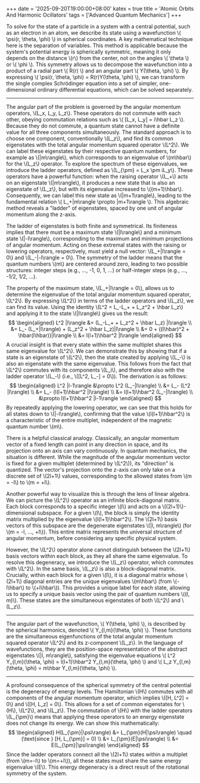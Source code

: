 +++
date = '2025-09-20T19:00:00+08:00'
katex = true
title = 'Atomic Orbits And Harmonic Ocillators'
tags = ['Advanced Quantum Mechanics']
+++ 


To solve for the state of a particle in a system with a central potential, such as an electron in an atom, we describe its state using a wavefunction \\( \psi(r, \theta, \phi) \\) in spherical coordinates. A key mathematical technique here is the separation of variables. This method is applicable because the system's potential energy is spherically symmetric, meaning it only depends on the distance \\(r\\) from the center, not on the angles \\( \theta \\) or \\( \phi \\). This symmetry allows us to decompose the wavefunction into a product of a radial part \\( R(r) \\) and an angular part \\( Y(\theta, \phi) \\). By expressing \\( \psi(r, \theta, \phi) = R(r)Y(\theta, \phi) \\), we can transform the single complex Schrödinger equation into a set of simpler, one-dimensional ordinary differential equations, which can be solved separately.

---

The angular part of the problem is governed by the angular momentum operators, \\(L_x, L_y, L_z\\). These operators do not commute with each other, obeying commutation relations such as \\( [L_x, L_y] = i\hbar L_z \\). Because they do not commute, a quantum state cannot have a definite value for all three components simultaneously. The standard approach is to choose one component, conventionally \\(L_z\\), and find its common eigenstates with the total angular momentum squared operator \\(L^2\\). We can label these eigenstates by their respective quantum numbers, for example as \\(|m\rangle\\), which corresponds to an eigenvalue of \\(m\hbar\\) for the \\(L_z\\) operator. To explore the spectrum of these eigenvalues, we introduce the ladder operators, defined as \\(L_{\pm} = L_x \pm iL_y\\). These operators have a powerful function: when the raising operator \\(L_+\\) acts on an eigenstate \\(|m\rangle\\), it produces a new state that is also an eigenstate of \\(L_z\\), but with its eigenvalue increased to \\((m+1)\hbar\\). Consequently, we can label this new state as \\(|m+1\rangle\\), leading to the fundamental relation \\( L_+|m\rangle \propto |m+1\rangle \\). This algebraic method reveals a "ladder" of eigenstates, spaced by one unit of angular momentum along the z-axis.

The ladder of eigenstates is both finite and symmetrical. Its finiteness implies that there must be a maximum state \\(|l\rangle\\) and a minimum state \\(|-l\rangle\\), corresponding to the maximum and minimum projections of angular momentum. Acting on these extremal states with the raising or lowering operators, respectively, must yield a null vector: \\(L_+|l\rangle = 0\\) and \\(L_-|-l\rangle = 0\\). The symmetry of the ladder means that the quantum numbers \\(m\\) are centered around zero, leading to two possible structures: integer steps (e.g., ..., -1, 0, 1, ...) or half-integer steps (e.g., ..., -1/2, 1/2, ...).

The property of the maximum state, \\(L_+|l\rangle = 0\\), allows us to determine the eigenvalue of the total angular momentum squared operator, \\(L^2\\). By expressing \\(L^2\\) in terms of the ladder operators and \\(L_z\\), we can find its value. Using the identity \\(L^2 = L_-L_+ + L_z^2 + \hbar L_z\\) and applying it to the state \\(|l\rangle\\) gives us the result:
$$
\begin{aligned}
L^2 |l\rangle &= (L_-L_+ + L_z^2 + \hbar L_z) |l\rangle \\
&= L_- (L_+|l\rangle) + (L_z^2 + \hbar L_z)|l\rangle \\
&= 0 + ((l\hbar)^2 + \hbar(l\hbar))|l\rangle \\
&= l(l+1)\hbar^2 |l\rangle
\end{aligned}
$$
A crucial insight is that every state within the same multiplet shares this same eigenvalue for \\(L^2\\). We can demonstrate this by showing that if a state is an eigenstate of \\(L^2\\), then the state created by applying \\(L_-\\) is also an eigenstate with the same eigenvalue. This follows from the fact that \\(L^2\\) commutes with its components \\(L_i\\), and therefore also with the ladder operator \\(L_-\\) (i.e., \\([L^2, L_-] = 0\\)). The derivation is as follows:
$$
\begin{aligned}
L^2 |l-1\rangle &\propto L^2 (L_-|l\rangle) \\
&= L_- (L^2 |l\rangle) \\
&= L_- (l(l+1)\hbar^2 |l\rangle) \\
&= l(l+1)\hbar^2 (L_-|l\rangle) \\
&\propto l(l+1)\hbar^2 |l-1\rangle
\end{aligned}
$$
By repeatedly applying the lowering operator, we can see that this holds for all states down to \\(|-l\rangle\\), confirming that the value \\(l(l+1)\hbar^2\\) is a characteristic of the entire multiplet, independent of the magnetic quantum number \\(m\\).

There is a helpful classical analogy. Classically, an angular momentum vector of a fixed length can point in any direction in space, and its projection onto an axis can vary continuously. In quantum mechanics, the situation is different. While the magnitude of the angular momentum vector is fixed for a given multiplet (determined by \\(L^2\\)), its "direction" is quantized. The vector's projection onto the z-axis can only take on a discrete set of \\(2l+1\\) values, corresponding to the allowed states from \\(m = -l\\) to \\(m = +l\\).

Another powerful way to visualize this is through the lens of linear algebra. We can picture the \\(L^2\\) operator as an infinite block-diagonal matrix. Each block corresponds to a specific integer \\(l\\) and acts on a \\((2l+1)\\)-dimensional subspace. For a given \\(l\\), the block is simply the identity matrix multiplied by the eigenvalue \\(l(l+1)\hbar^2\\). The \\(2l+1\\) basis vectors of this subspace are the degenerate eigenstates \\(|l, m\rangle\\) (for \\(m = -l, ..., +l\\)). This entire matrix represents the universal structure of angular momentum, before considering any specific physical system.

However, the \\(L^2\\) operator alone cannot distinguish between the \\(2l+1\\) basis vectors within each block, as they all share the same eigenvalue. To resolve this degeneracy, we introduce the \\(L_z\\) operator, which commutes with \\(L^2\\). In the same basis, \\(L_z\\) is also a block-diagonal matrix. Crucially, within each block for a given \\(l\\), it is a diagonal matrix whose \\(2l+1\\) diagonal entries are the unique eigenvalues \\(m\hbar\\) (from \\(-l\hbar\\) to \\(+l\hbar\\)). This provides a unique label for each state, allowing us to specify a unique basis vector using the pair of quantum numbers \\((l, m)\\). These states are the simultaneous eigenstates of both \\(L^2\\) and \\(L_z\\).

---

The angular part of the wavefunction, \\( Y(\theta, \phi) \\), is described by the spherical harmonics, denoted \\( Y_{l,m}(\theta, \phi) \\). These functions are the simultaneous eigenfunctions of the total angular momentum squared operator \\(L^2\\) and its z-component \\(L_z\\). In the language of wavefunctions, they are the position-space representation of the abstract eigenstates \\(|l, m\rangle\\), satisfying the eigenvalue equations \\( L^2 Y_{l,m}(\theta, \phi) = l(l+1)\hbar^2 Y_{l,m}(\theta, \phi) \\) and \\( L_z Y_{l,m}(\theta, \phi) = m\hbar Y_{l,m}(\theta, \phi) \\).

---

A profound consequence of the spherical symmetry of the central potential is the degeneracy of energy levels. The Hamiltonian \\(H\\) commutes with all components of the angular momentum operator, which implies \\([H, L^2] = 0\\) and \\([H, L_z] = 0\\). This allows for a set of common eigenstates for \\(H\\), \\(L^2\\), and \\(L_z\\). The commutation of \\(H\\) with the ladder operators \\(L_{\pm}\\) means that applying these operators to an energy eigenstate does not change its energy. We can show this mathematically:
$$
\begin{aligned}
H(L_{\pm}|\psi\rangle) &= L_{\pm}(H|\psi\rangle) \quad (\text{since } [H, L_{\pm}] = 0) \\
&= L_{\pm}(E|\psi\rangle) \\
&= E(L_{\pm}|\psi\rangle)
\end{aligned}
$$
Since the ladder operators connect all the \\(2l+1\\) states within a multiplet (from \\(m=-l\\) to \\(m=+l\\)), all these states must share the same energy eigenvalue \\(E\\). This energy degeneracy is a direct result of the rotational symmetry of the system.

